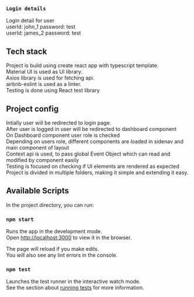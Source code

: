 ### `Login details`

Login detail for user<br/>
userId: john_1 password: test<br/>
userId: james_2  password: test<br/>

## Tech stack

Project is build using create react app with typescript template.<br/>
Material UI is used as UI library.<br/>
Axios library is used for fetching api.<br/>
airbnb-eslint is used as a linter.<br/>
Testing is done using React test library <br/>

## Project config

Intially user will be redirected to login page.<br/>
After user is logged in user will be redirected to dashboard component<br/>
On Dashboard component user role is checked<br/>
Depending on users role, different components are loaded in sidenav and main component of layout<br/>
Context api is used, to pass global Event Object which can read and modified by component easily<br/>
Testing is focused on checking if UI elements are rendered as expected<br/>
Project is divided in multiple folders, making it simple and extending it easy.<br/>


## Available Scripts

In the project directory, you can run:

### `npm start`

Runs the app in the development mode.\
Open [http://localhost:3000](http://localhost:3000) to view it in the browser.

The page will reload if you make edits.\
You will also see any lint errors in the console.

### `npm test`

Launches the test runner in the interactive watch mode.\
See the section about [running tests](https://facebook.github.io/create-react-app/docs/running-tests) for more information.
